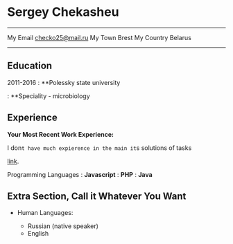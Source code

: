 Sergey Chekasheu
============

-------------------     ----------------------------
My Email                      checko25@mail.ru
My Town                              Brest
My Country                           Belarus
-------------------     ----------------------------

Education
---------

2011-2016 
:   **Polessky state university

:    **Speciality - microbiology

Experience
----------

**Your Most Recent Work Experience:**

I don`t have much expierence in the main it`s solutions of tasks

[link](http://www.codewars.org). 


Programming Languages
:   **Javascript** 
:   **PHP** 
:   **Java** 

[ref]: https://github.com/checko25

Extra Section, Call it Whatever You Want
----------------------------------------

* Human Languages:

     * Russian (native speaker)
     * English


